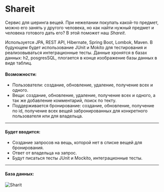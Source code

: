 # Shareit
  Сервис для шеринга вещей. При нежелании покупать какой-то предмет, можно его занять у другого человека, но как найти нужный предмет и человека готового дать его? В этой поможет наш *Shareit*.
  
  
  Используется JPA, REST API, Hibernate, Spring Boot, Lombok, Maven. В будующем будет использование JUnit и Mokito для тестирования и реализовываться интеграционные тесты. Данные хронятся в базах данных: h2, posgresSQL, плогается в конце изображение базы данных в виде таблиц.
  
  #### Возможности: 
  * Пользователи: создание, обновление, удаление, получение всех и одного.
  * Вещи: создание, обновление, удаление, получение всех и одного, а так же добавление комментарий, поиск по текту.
  * Поддерживается бронирование: создание, обновление, получение по id, получение всех вещей забронированных для конкретного пользователя или для владельца.
***

  #### Будет вводится: 
   * Создание запросов на вещь, которой нет в списке вещей для бронирования.
   * Ответ от владельца на запрос.
   * Будут писаться тесты JUnit и Mockito, интеграционные тесты.

***
  #### База данных:
  
  ![Sharit](https://github.com/SuvorovaElvina/java-shareit/assets/114740144/c55d949f-544e-4c52-bec9-adfe03d2682f)
